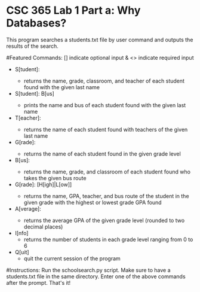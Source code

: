 # CSC 365 Lab 1 Part a: Why Databases?
This program searches a students.txt file by user command and outputs the results of the search.


#Featured Commands:
[] indicate optional input & <> indicate required input
- S[tudent]: <lastname>
  - returns the name, grade, classroom, and teacher of each student found with the given last name
- S[tudent]: <lastname> B[us]
  - prints the name and bus of each student found with the given last name
- T[eacher]: <lastname>
  - returns the name of each student found with teachers of the given last name
- G[rade]: <number>
  - returns the name of each student found in the given grade level 
- B[us]: <number>
  - returns the name, grade, and classroom of each student found who takes the given bus route
- G[rade]: <number> [H[igh]|L[ow]]
  - returns the name, GPA, teacher, and bus route of the student in the given grade with the highest or lowest grade GPA found
- A[verage]: <number>
  - returns the average GPA of the given grade level (rounded to two decimal places)
- I[nfo]
  - returns the number of students in each grade level ranging from 0 to 6
- Q[uit]
  - quit the current session of the program


#Instructions:
Run the schoolsearch.py script. Make sure to have a students.txt file in the same directory. Enter one of the above commands after the prompt. That's it!
